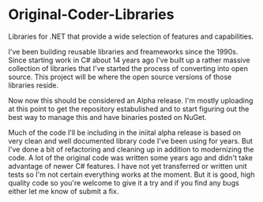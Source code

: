 # Original-Coder-Libraries
Libraries for .NET that provide a wide selection of features and capabilities.

I've been building reusable libraries and freameworks since the 1990s.  Since starting work in C# about 14 years ago I've built up a rather massive collection of libraries that I've started the process of converting into open source.  This project will be where the open source versions of those libraries reside.

Now now this should be considered an Alpha release.  I'm mostly uploading at this point to get the repository estabulished and to start figuring out the best way to manage this and have binaries posted on NuGet.

Much of the code I'll be including in the iniital alpha release is based on very clean and well documented library code I've been using for years.  But I've done a bit of refactoring and cleaning up in addition to modernizing the code.  A lot of the original code was written some years ago and didn't take advantage of newer C# features.  I have not yet transferred or written unit tests so I'm not certain everything works at the moment.  But it is good, high quality code so you're welcome to give it a try and if you find any bugs either let me know of submit a fix.
